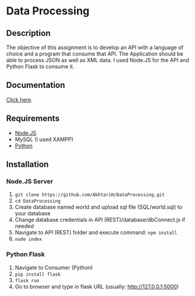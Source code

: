 # Data Processing

## Description

The objective of this assignment is to develop an API with a language of choice and a program that consume that API. The Application should be able to process JSON as well as XML data.
I used Node.JS for the API and Python Flask to consume it.

## Documentation

[Click here](https://github.com/AkhtariH/DataProcessing/raw/master/Documentation_Hemran_Akhtari.docx).

## Requirements
- [Node.JS](https://nodejs.org/en/download/)
- MySQL (I used XAMPP)
- [Python](https://www.python.org/downloads/)

## Installation

### Node.JS Server
1. ``` git clone https://github.com/AkhtariH/DataProcessing.git ```
2. ``` cd DataProcessing ```
3. Create database named world and upload sql file (SQL/world.sql) to your database
4. Change database credentials in API (REST)/database/dbConnect.js if needed
5. Navigate to API (REST) folder and execute command: ``` npm install ```
6. ``` node index ```

### Python Flask
1. Navigate to Consumer (Python)
2. ``` pip install flask ```
3. ``` flask run ```
4. Go to browser and type in flask URL (usually: http://127.0.0.1:5000)
